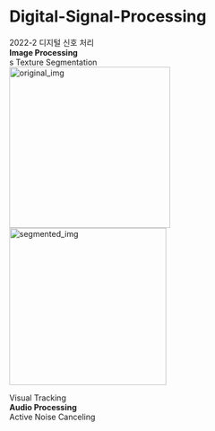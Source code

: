 # Digital-Signal-Processing
2022-2 디지털 신호 처리
</br>
**Image Processing**
</br>s
Texture Segmentation
</br>
<img width="287" alt="original_img" src="https://github.com/yoon-bang/Digital-Signal-Processing/assets/55645090/4bfeea92-7338-47f9-a2fa-579d01c08d55">
<img width="280" alt="segmented_img" src="https://github.com/yoon-bang/Digital-Signal-Processing/assets/55645090/bb2b8471-dd6e-442e-a3b4-08c0e630f3a4">

Visual Tracking
</br>
**Audio Processing**
</br>
Active Noise Canceling

